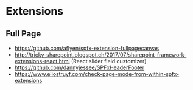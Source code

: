 # Extensions

## Full Page

- https://github.com/aflyen/spfx-extension-fullpagecanvas
- http://tricky-sharepoint.blogspot.ch/2017/07/sharepoint-framework-extensions-react.html (React slider field customizer)
- https://github.com/dannyjessee/SPFxHeaderFooter
- https://www.eliostruyf.com/check-page-mode-from-within-spfx-extensions
